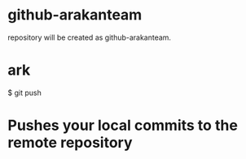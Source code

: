 # github-arakanteam
repository will be created as github-arakanteam.
# ark

$ git push
# Pushes your local commits to the remote repository
